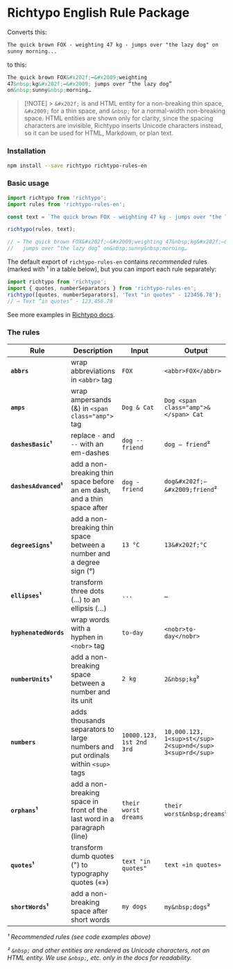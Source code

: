 # Richtypo English Rule Package

Converts this:

```html
The quick brown FOX - weighting 47 kg - jumps over "the lazy dog" on
sunny morning...
```

to this:

```html
The quick brown FOX&#x202f;—&#x2009;weighting
47&nbsp;kg&#x202f;—&#x2009; jumps over “the lazy dog”
on&nbsp;sunny&nbsp;morning…
```

> [!NOTE] > `&#x202f;` is and HTML entity for a non-breaking thin space, `&#x2009;` for a thin space, and `&nbsp;` for a normal-width non-breaking space. HTML entities are shown only for clarity, since the spacing characters are invisible, Richtypo inserts Unicode characters instead, so it can be used for HTML, Markdown, or plan text.

### Installation

```bash
npm install --save richtypo richtypo-rules-en
```

### Basic usage

```javascript
import richtypo from 'richtypo';
import rules from 'richtypo-rules-en';

const text = `The quick brown FOX - weighting 47 kg - jumps over "the lazy dog" on sunny morning...`;

richtypo(rules, text);

// → The quick brown FOX&#x202f;—&#x2009;weighting 47&nbsp;kg&#x202f;—&#x2009;
//   jumps over “the lazy dog” on&nbsp;sunny&nbsp;morning…
```

The default export of `richtypo-rules-en` contains _recommended_ rules (marked with ¹ in a table below), but you can import each rule separately:

```js
import richtypo from 'richtypo';
import { quotes, numberSeparators } from 'richtypo-rules-en';
richtypo([quotes, numberSeparators], 'Text "in quotes" - 123456.78');
// → Text “in quotes” - 123,456.78
```

See more examples in [Richtypo docs](https://github.com/sapegin/richtypo.js).

### The rules

| Rule | Description | Input | Output |
| --- | --- | --- | --- |
| **`abbrs`** | wrap abbreviations in `<abbr>` tag | `FOX` | `<abbr>FOX</abbr>` |
| **`amps`** | wrap ampersands (&) in `<span class="amp">` tag | `Dog & Cat` | `Dog <span class="amp">&</span> Cat` |
| **`dashesBasic`¹** | replace `-` and `--` with an em-dashes | `dog -- friend` | `dog — friend`² |
| **`dashesAdvanced`¹** | add a non-breaking thin space before an em dash, and a thin space after | `dog - friend` | `dog&#x202f;—&#x2009;friend`² |
| **`degreeSigns`¹** | add a non-breaking thin space between a number and a degree sign (°) | `13 °C` | `13&#x202f;°C` |
| **`ellipses`¹** | transform three dots (...) to an ellipsis (…) | `...` | `…` |
| **`hyphenatedWords`** | wrap words with a hyphen in `<nobr>` tag | `to-day` | `<nobr>to-day</nobr>` |
| **`numberUnits`¹** | add a non-breaking space between a number and its unit | `2 kg` | `2&nbsp;kg`² |
| **`numbers`** | adds thousands separators to large numbers and put ordinals within `<sup>` tags | `10000.123, 1st 2nd 3rd` | `10,000.123, 1<sup>st</sup> 2<sup>nd</sup> 3<sup>rd</sup>` |
| **`orphans`¹** | add a non-breaking space in front of the last word in a paragraph (line) | `their worst dreams` | `their worst&nbsp;dreams`² |
| **`quotes`¹** | transform dumb quotes (") to typography quotes («») | `text "in quotes"` | `text «in quotes»` |
| **`shortWords`¹** | add a non-breaking space after short words | `my dogs` | `my&nbsp;dogs`² |

_¹ Recommended rules (see code examples above)_

_² `&nbsp;` and other entities are rendered as Unicode characters, not an HTML entity. We use `&nbsp;`, etc. only in the docs for readability._
